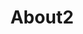 ---
layout: about
title: About2
permalink: /about2/
nav_order: 3
profile:
  align: right
  image: flo_pic.png
  image_circular: false

news: false
selected_papers: false
social: true
---